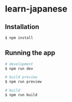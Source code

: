 # learn-japanese

## Installation

```bash
$ npm install
```

## Running the app

```bash
# development
$ npm run dev

# build preview
$ npm run preview

# build
$ npm run build
```